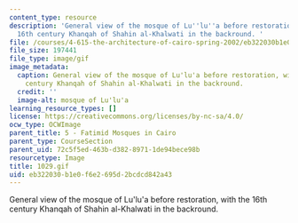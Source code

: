 ```yaml
---
content_type: resource
description: 'General view of the mosque of Lu''lu''a before restoration, with the
  16th century Khanqah of Shahin al-Khalwati in the backround. '
file: /courses/4-615-the-architecture-of-cairo-spring-2002/eb322030b1e0f6e2695d2bcdcd842a43_1029.gif
file_size: 197441
file_type: image/gif
image_metadata:
  caption: General view of the mosque of Lu'lu'a before restoration, with the 16th
    century Khanqah of Shahin al-Khalwati in the backround.
  credit: ''
  image-alt: mosque of Lu'lu'a
learning_resource_types: []
license: https://creativecommons.org/licenses/by-nc-sa/4.0/
ocw_type: OCWImage
parent_title: 5 - Fatimid Mosques in Cairo
parent_type: CourseSection
parent_uid: 72c5f5ed-463b-d382-8971-1de94bece98b
resourcetype: Image
title: 1029.gif
uid: eb322030-b1e0-f6e2-695d-2bcdcd842a43
---
```

General view of the mosque of Lu'lu'a before restoration, with the 16th century Khanqah of Shahin al-Khalwati in the backround. 